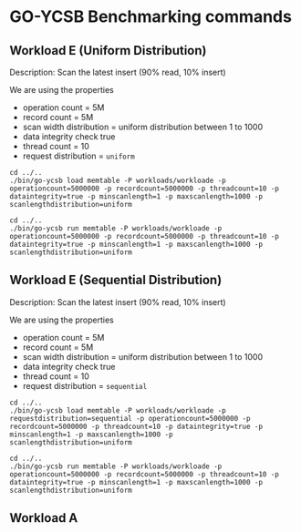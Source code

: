# GO-YCSB Benchmarking commands

## Workload E (Uniform Distribution)
Description: Scan the latest insert (90% read, 10% insert)

We are using the properties
- operation count = 5M
- record count = 5M
- scan width distribution = uniform distribution between 1 to 1000
- data integrity check true
- thread count = 10
- request distribution = `uniform`
```shell
cd ../..
./bin/go-ycsb load memtable -P workloads/workloade -p operationcount=5000000 -p recordcount=5000000 -p threadcount=10 -p dataintegrity=true -p minscanlength=1 -p maxscanlength=1000 -p scanlengthdistribution=uniform
```

```shell
cd ../..
./bin/go-ycsb run memtable -P workloads/workloade -p operationcount=5000000 -p recordcount=5000000 -p threadcount=10 -p dataintegrity=true -p minscanlength=1 -p maxscanlength=1000 -p scanlengthdistribution=uniform
```

## Workload E (Sequential Distribution)
Description: Scan the latest insert (90% read, 10% insert)

We are using the properties
- operation count = 5M
- record count = 5M
- scan width distribution = uniform distribution between 1 to 1000
- data integrity check true
- thread count = 10
- request distribution = `sequential`
```shell
cd ../..
./bin/go-ycsb load memtable -P workloads/workloade -p requestdistribution=sequential -p operationcount=5000000 -p recordcount=5000000 -p threadcount=10 -p dataintegrity=true -p minscanlength=1 -p maxscanlength=1000 -p scanlengthdistribution=uniform
```

```shell
cd ../..
./bin/go-ycsb run memtable -P workloads/workloade -p operationcount=5000000 -p recordcount=5000000 -p threadcount=10 -p dataintegrity=true -p minscanlength=1 -p maxscanlength=1000 -p scanlengthdistribution=uniform
```



## Workload A